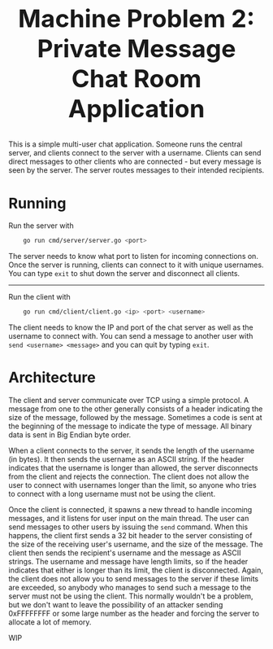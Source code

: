 <h1 style="text-align: center; font-size: 3rem;">Machine Problem 2: Private Message Chat Room Application</h1>

This is a simple multi-user chat application. Someone runs the central server, and clients connect to the server with a username. Clients can send direct messages to other clients who are connected - but every message is seen by the server. The server routes messages to their intended recipients.

# Running

Run the server with

```sh
    go run cmd/server/server.go <port>
```

The server needs to know what port to listen for incoming connections on. Once the server is running, clients can connect to it with unique usernames. You can type `exit` to shut down the server and disconnect all clients.

<hr>

Run the client with

```sh
    go run cmd/client/client.go <ip> <port> <username>
```

The client needs to know the IP and port of the chat server as well as the username to connect with. You can send a message to another user with `send <username> <message>` and you can quit by typing `exit`.

# Architecture

The client and server communicate over TCP using a simple protocol. A message from one to the other generally consists of a header indicating the size of the message, followed by the message. Sometimes a code is sent at the beginning of the message to indicate the type of message. All binary data is sent in Big Endian byte order.

When a client connects to the server, it sends the length of the username (in bytes). It then sends the username as an ASCII string. If the header indicates that the username is longer than allowed, the server disconnects from the client and rejects the connection. The client does not allow the user to connect with usernames longer than the limit, so anyone who tries to connect with a long username must not be using the client.

Once the client is connected, it spawns a new thread to handle incoming messages, and it listens for user input on the main thread. The user can send messages to other users by issuing the `send` command. When this happens, the client first sends a 32 bit header to the server consisting of the size of the receiving user's username, and the size of the message. The client then sends the recipient's username and the message as ASCII strings. The username and message have length limits, so if the header indicates that either is longer than its limit, the client is disconnected. Again, the client does not allow you to send messages to the server if these limits are exceeded, so anybody who manages to send such a message to the server must not be using the client. This normally wouldn't be a problem, but we don't want to leave the possibility of an attacker sending 0xFFFFFFFF or some large number as the header and forcing the server to allocate a lot of memory.

WIP
